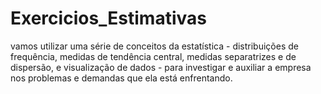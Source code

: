 # Exercicios_Estimativas
vamos utilizar uma série de conceitos da estatística - distribuições de frequência, medidas de tendência central, medidas separatrizes e de dispersão, e visualização de dados - para investigar e auxiliar a empresa nos problemas e demandas que ela está enfrentando.
